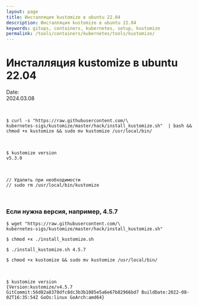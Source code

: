 ```yaml
---
layout: page
title: Инсталляция kustomize в ubuntu 22.04
description: Инсталляция kustomize в ubuntu 22.04
keywords: gitops, containers, kubernetes, setup, kustomize
permalink: /tools/containers/kubernetes/tools/kustomize/
---
```


# Инсталляция kustomize в ubuntu 22.04

Date:  
2024.03.08

<br/>

```
$ curl -s "https://raw.githubusercontent.com/\
kubernetes-sigs/kustomize/master/hack/install_kustomize.sh"  | bash && chmod +x kustomize && sudo mv kustomize /usr/local/bin/
```

<br/>

```
$ kustomize version
v5.3.0
```

<br/>

```
// Удалить при необходимости
// sudo rm /usr/local/bin/kustomize
```

<br/>

### Если нужна версия, например, 4.5.7

```
$ wget "https://raw.githubusercontent.com/\
kubernetes-sigs/kustomize/master/hack/install_kustomize.sh"

$ chmod +x ./install_kustomize.sh

$ ./install_kustomize.sh 4.5.7

$ chmod +x kustomize && sudo mv kustomize /usr/local/bin/
```

<br/>

```
$ kustomize version
{Version:kustomize/v4.5.7 GitCommit:56d82a8378dfc8dc3b3b1085e5a6e67b82966bd7 BuildDate:2022-08-02T16:35:54Z GoOs:linux GoArch:amd64}
```
